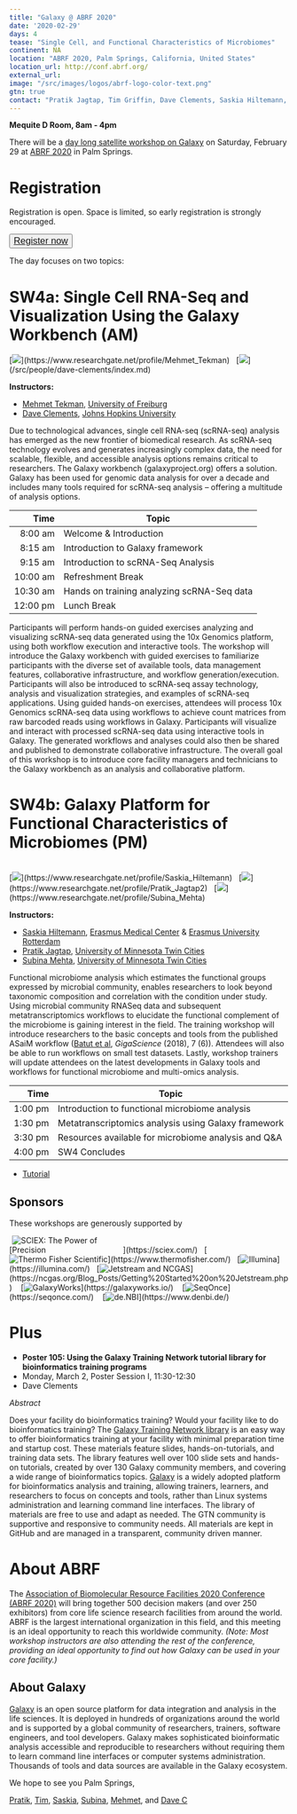 ```yaml
---
title: "Galaxy @ ABRF 2020"
date: '2020-02-29'
days: 4
tease: "Single Cell, and Functional Characteristics of Microbiomes"
continent: NA
location: "ABRF 2020, Palm Springs, California, United States"
location_url: http://conf.abrf.org/
external_url:
image: "/src/images/logos/abrf-logo-color-text.png"
gtn: true
contact: "Pratik Jagtap, Tim Griffin, Dave Clements, Saskia Hiltemann, Subina Mehta, Mehmet Tekman"
---
```


**Mequite D Room, 8am - 4pm**

There will be a [day long satellite workshop on Galaxy](https://conf.abrf.org/program/satellite-workshops/) on Saturday, February 29 at [ABRF 2020](http://conf.abrf.org/) in Palm Springs.  

# Registration 

Registration is open.  Space is limited, so early registration is strongly encouraged.

<button type="button" class="btn btn-light" style="font-size: larger">[Register now](https://conf.abrf.org/program/registration-schedule/)</button>

The day focuses on two topics:

# SW4a: Single Cell RNA-Seq and Visualization Using the Galaxy Workbench (AM)

<div class="float-right">
[<img src="mehmet-tekman.jpg" style="max-width:120px" />](https://www.researchgate.net/profile/Mehmet_Tekman) &nbsp; [<img src="/src/people/dave-clements/dave-clements-150.jpg" style="max-width:120px" />](/src/people/dave-clements/index.md)
</div>

**Instructors:**

* [Mehmet Tekman](https://www.researchgate.net/profile/Mehmet_Tekman), [University of Freiburg](https://www.uni-freiburg.de/?set_language=en)
* [Dave Clements](/src/people/dave-clements/index.md), [Johns Hopkins University](https://www.jhu.edu/)

Due to technological advances, single cell RNA-seq (scRNA-seq) analysis has emerged as the new frontier of biomedical research. As scRNA-seq technology evolves and generates increasingly complex data, the need for scalable, flexible, and accessible analysis options remains critical to researchers. The Galaxy workbench (galaxyproject.org) offers a solution. Galaxy has been used for genomic data analysis for over a decade and includes many tools required for scRNA-seq analysis – offering a multitude of analysis options. 

| Time | Topic |
| ----: | ---- |
| 8:00 am | Welcome & Introduction | 
| 8:15 am | Introduction to Galaxy framework |
| 9:15 am | Introduction to scRNA-Seq Analysis |
| 10:00 am | Refreshment Break |
| 10:30 am | Hands on training analyzing scRNA-Seq data |
| 12:00 pm | Lunch Break |

Participants will perform hands-on guided exercises analyzing and visualizing scRNA-seq data generated using the 10x Genomics platform, using both workflow execution and interactive tools. The workshop will introduce the Galaxy workbench with guided exercises to familiarize participants with the diverse set of available tools, data management features, collaborative infrastructure, and workflow generation/execution. Participants will also be introduced to scRNA-seq assay technology, analysis and visualization strategies, and examples of scRNA-seq applications. Using guided hands-on exercises, attendees will process 10x Genomics scRNA-seq data using workflows to achieve count matrices from raw barcoded reads using workflows in Galaxy. Participants will visualize and interact with processed scRNA-seq data using interactive tools in Galaxy. The generated workflows and analyses could also then be shared and published to demonstrate collaborative infrastructure. The overall goal of this workshop is to introduce core facility managers and technicians to the Galaxy workbench as an analysis and collaborative platform.

# SW4b: Galaxy Platform for Functional Characteristics of Microbiomes (PM)

<div class="float-right"><br />
[<img src="saskia-hiltemann.jpg" style="max-width:120px" />](https://www.researchgate.net/profile/Saskia_Hiltemann) &nbsp; [<img src="pratik-jagtap.jpg" style="max-width:120px" />](https://www.researchgate.net/profile/Pratik_Jagtap2) &nbsp; [<img src="subina-mehta.jpg" style="max-width:120px" />](https://www.researchgate.net/profile/Subina_Mehta)
</div>

**Instructors:**

* [Saskia Hiltemann](https://www.researchgate.net/profile/Saskia_Hiltemann), [Erasmus Medical Center](https://www.erasmusmc.nl/en/research) & [Erasmus University Rotterdam](https://www.eur.nl/en)
* [Pratik Jagtap](https://www.researchgate.net/profile/Pratik_Jagtap2), [University of Minnesota Twin Cities](https://twin-cities.umn.edu/)
* [Subina Mehta](https://www.researchgate.net/profile/Subina_Mehta), [University of Minnesota Twin Cities](https://twin-cities.umn.edu/)

Functional microbiome analysis which estimates the functional groups expressed by microbial community, enables researchers to look beyond taxonomic composition and correlation with the condition under study. Using microbial community RNASeq data and subsequent metatranscriptomics workflows to elucidate the functional complement of the microbiome is gaining interest in the field. The training workshop will introduce researchers to the basic concepts and tools from the published ASaiM workflow ([Batut et al](http://dx.doi.org/10.1093/gigascience/giy057), *GigaScience* (2018), 7 (6)). Attendees will also be able to run workflows on small test datasets. Lastly, workshop trainers will update attendees on the latest developments in Galaxy tools and workflows for functional microbiome and multi-omics analysis.

| Time | Topic |
| ----: | ---- |
| 1:00 pm | Introduction to functional microbiome analysis |
| 1:30 pm | Metatranscriptomics analysis using Galaxy framework |
| 3:30 pm | Resources available for microbiome analysis and Q&A |
| 4:00 pm | SW4 Concludes |

* [Tutorial](http://z.umn.edu/abrf18doc)

## Sponsors

These workshops are generously supported by

<div class="text-center">
[<img src="/src/images/logos/sciex-logo.jpg" style="max-width:200px" alt="SCIEX: The Power of Precision" />](https://sciex.com/) &nbsp; [<img src="/src/images/logos/thermo-fisher-logo.jpg" style="max-width:200px" alt="Thermo Fisher Scientific" />](https://www.thermofisher.com/) &nbsp; [<img src="/src/images/logos/IlluminaLogo250.png" alt="Illumina" style="max-width:200px" />](https://illumina.com/) &nbsp; [<img src="/src/images/logos/jetstream-plus-ncgas.png" alt="Jetstream and NCGAS" style="max-width:200px" />](https://ncgas.org/Blog_Posts/Getting%20Started%20on%20Jetstream.php) &nbsp;&nbsp; [<img src="/src/images/logos/galaxyworks-logo.png" alt="GalaxyWorks" style="max-width:180px" />](https://galaxyworks.io/) &nbsp;&nbsp; [<img src="/src/images/logos/seqonce-logo.png" alt="SeqOnce" style="max-width:180px" />](https://seqonce.com/) &nbsp;&nbsp; [<img src="/src/images/logos/deNBILogo.png" alt="de.NBI" style="max-width:180px" />](https://www.denbi.de/) 
</div>


# Plus

* **Poster 105: Using the Galaxy Training Network tutorial library for bioinformatics training programs**
* Monday, March 2, Poster Session I, 11:30-12:30
* Dave Clements

*Abstract*

Does your facility do bioinformatics training?  Would your facility like to do bioinformatics training? The [Galaxy Training Network library](https://training.galaxyproject.org/) is an easy way to offer bioinformatics training at your facility with minimal preparation time and startup cost.  These materials feature slides, hands-on-tutorials, and training data sets.  The library features well over 100 slide sets and hands-on tutorials, created by over 130 Galaxy community members, and covering a wide range of bioinformatics topics.  [Galaxy](https://galaxyproject.org) is a widely adopted platform for bioinformatics analysis and training, allowing trainers, learners, and researchers to focus on concepts and tools, rather than Linux systems administration and learning command line interfaces.  The library of materials are free to use and adapt as needed.  The GTN community is supportive and responsive to community needs.  All materials are kept in GitHub and are managed in a transparent, community driven manner.



# About ABRF

The [Association of Biomolecular Resource Facilities 2020 Conference (ABRF 2020)](http://conf.abrf.org/) will bring together 500 decision makers (and over 250 exhibitors) from core life science research facilities from around the world.  ABRF is the largest international organization in this field, and this meeting is an ideal opportunity to reach this worldwide community. *(Note: Most workshop instructors are also attending the rest of the conference, providing an ideal opportunity to find out how Galaxy can be used in your core facility.)*

## About Galaxy

[Galaxy](/src/index.md) is an open source platform for data integration and analysis in the life sciences. It is deployed in hundreds of organizations around the world and is supported by a global community of researchers, trainers, software engineers, and tool developers. Galaxy makes sophisticated bioinformatic analysis accessible and reproducible to researchers without requiring them to learn command line interfaces or computer systems administration. Thousands of tools and data sources are available in the Galaxy ecosystem.

We hope to see you Palm Springs,

[Pratik](https://www.researchgate.net/profile/Pratik_Jagtap2), [Tim](https://cbs.umn.edu/contacts/timothy-j-griffin),  [Saskia](https://www.researchgate.net/profile/Saskia_Hiltemann), [Subina](https://www.researchgate.net/profile/Subina_Mehta), [Mehmet](https://www.researchgate.net/profile/Mehmet_Tekman), and [Dave C](/src/people/dave-clements/index.md)
